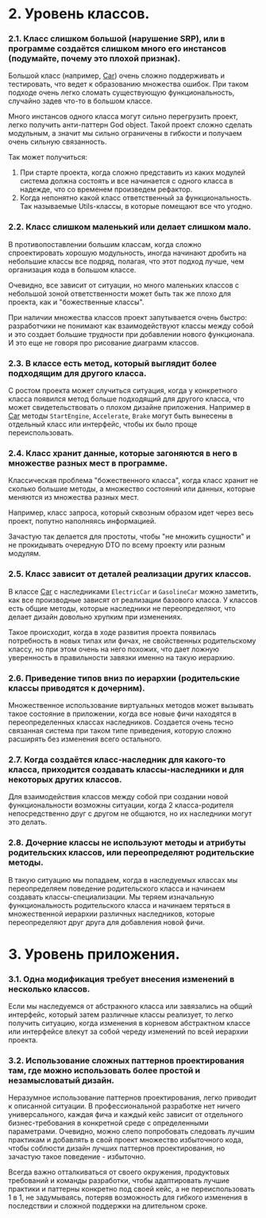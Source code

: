 # 2. Уровень классов.

### 2.1. Класс слишком большой (нарушение SRP), или в программе создаётся слишком много его инстансов (подумайте, почему это плохой признак).

Большой класс (например, [Car](Car.cs#4)) очень сложно поддерживать и тестировать, что ведет к образованию множества ошибок. При таком подходе очень легко сломать существующую функциональность, случайно задев что-то в большом классе.

Много инстансов одного класса могут сильно перегрузить проект, легко получить анти-паттерн God object. Такой проект сложно сделать модульным, а значит мы сильно ограничены в гибкости и получаем очень сильную связанность. 

Так может получиться:
1. При старте проекта, когда сложно представить из каких модулей система должна состоять и все начинается с одного класса в надежде, что со временем произведем рефактор. 
2. Когда непонятно какой класс ответственный за функциональность. Так называемые Utils-классы, в которые помещают все что угодно. 

### 2.2. Класс слишком маленький или делает слишком мало.

В противопоставлении большим классам, когда сложно спроектировать хорошую модульность, иногда начинают дробить на небольшие классы все подряд, полагая, что этот подход лучше, чем организация кода в большом классе. 

Очевидно, все зависит от ситуации, но много маленьких классов с небольшой зоной ответственности может быть так же плохо для проекта, как и "божественные классы". 

При наличии множества классов проект запутывается очень быстро: разработчики не понимают как взаимодействуют классы между собой и это создает большие трудности при добавлении нового функционала. И это еще не говоря про рисование диаграмм классов. 

### 2.3. В классе есть метод, который выглядит более подходящим для другого класса.

С ростом проекта может случиться ситуация, когда у конкретного класса появился метод больше подходящий для другого класса, что может свидетельствовать о плохом дизайне приложения. Например в [Car](Car.cs#4) методы `StartEngine`, `Accelerate`, `Brake` могут быть вынесены в отдельный класс или интерфейс, чтобы их было проще переиспользовать. 

### 2.4. Класс хранит данные, которые загоняются в него в множестве разных мест в программе.

Классическая проблема "божественного класса", когда класс хранит не сколько большие методы, а множество состояний или данных, которые меняются из множества разных мест.

Например, класс запроса, который сквозным образом идет через весь проект, попутно наполняясь информацией.

Зачастую так делается для простоты, чтобы "не множить сущности" и не прокидывать очередную DTO по всему проекту или разным модулям. 

### 2.5. Класс зависит от деталей реализации других классов.

В классе [Car](Car.cs#4) с наследниками `ElectricCar` и `GasolineCar` можно заметить, как все производные зависят от реализации базового класса. У классов есть общие методы, которые наследники не переопределяют, что делает дизайн довольно хрупким при изменениях.

Такое происходит, когда в ходе развития проекта появилась потребность в новых типах или фичах, не свойственных родительскому классу, но при этом очень на него похожих, что дает ложную уверенность в правильности завязки именно на такую иерархию. 

### 2.6. Приведение типов вниз по иерархии (родительские классы приводятся к дочерним).

Множественное использование виртуальных методов может вызывать такое состояние в приложении, когда все новые фичи находятся в переопределенных классах наследников. Создается очень тесно связанная система при таком типе приведения, которую сложно расширять без изменения всего остального. 

### 2.7. Когда создаётся класс-наследник для какого-то класса, приходится создавать классы-наследники и для некоторых других классов.

Для взаимодействия классов между собой при создании новой функциональности возможны ситуации, когда 2 класса-родителя непосредственно друг с другом не общаются, но их наследники могут это делать. 

### 2.8. Дочерние классы не используют методы и атрибуты родительских классов, или переопределяют родительские методы.

В такую ситуацию мы попадаем, когда в наследуемых классах мы переопределяем поведение родительского класса и начинаем создавать классы-специализации. Мы теряем изначальную функциональность родительского класса и начинаем теряться в множественной иерархии различных наследников, которые переопределяют друг друга для добавления новой фичи.  

# 3. Уровень приложения.

### 3.1. Одна модификация требует внесения изменений в несколько классов.

Если мы наследуемся от абстракного класса или завязались на общий интерфейс, который затем различные классы реализует, то легко получить ситуацию, когда изменения в корневом абстрактном классе или интерфейсе влекут за собой череду изменений по всей иерархии проекта.

### 3.2. Использование сложных паттернов проектирования там, где можно использовать более простой и незамысловатый дизайн.

Неразумное использование паттернов проектирования, легко приводит к описанной ситуации. В профессиональной разработке нет ничего универсального, каждая фича и каждый кейс зависит от отдельного бизнес-требования в конкретной среде с определенными параметрами. Очевидно, можно слепо попробовать следовать лучшим практикам и добавлять в свой проект множество избыточного кода, чтобы соблюсти дизайн лучших паттернов проектирования, но зачастую такое поведение - избыточно. 

Всегда важно отталкиваться от своего окружения, продуктовых требований и команды разработки, чтобы адаптировать лучшие практики и паттерны конкретно под своей кейс, а не переиспользовать 1 в 1, не задумываясь, потеряв возможность для гибкого изменения в последствии и сложной поддержки на длительном сроке. 